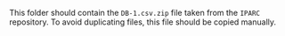 This folder should contain the `DB-1.csv.zip` file taken from the `IPARC` repository.
To avoid duplicating files, this file should be copied manually.
